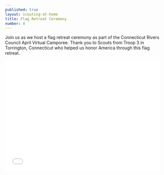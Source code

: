 ```yaml
---
published: true
layout: scouting-at-home
title: Flag Retreat Ceremony
number: 4
---
```


Join us as we host a flag retreat ceremony as part of the Connecticut Rivers Council April Virtual Camporee. Thank you to Scouts from Troop 3 in Torrington, Connecticut who helped us honor America through this flag retreat.

<iframe style="max-width: 640px; width: 100%; height: 360px; border: none;" src="//www.youtube-nocookie.com/embed/b72nhivxEEI" allowfullscreen></iframe>
